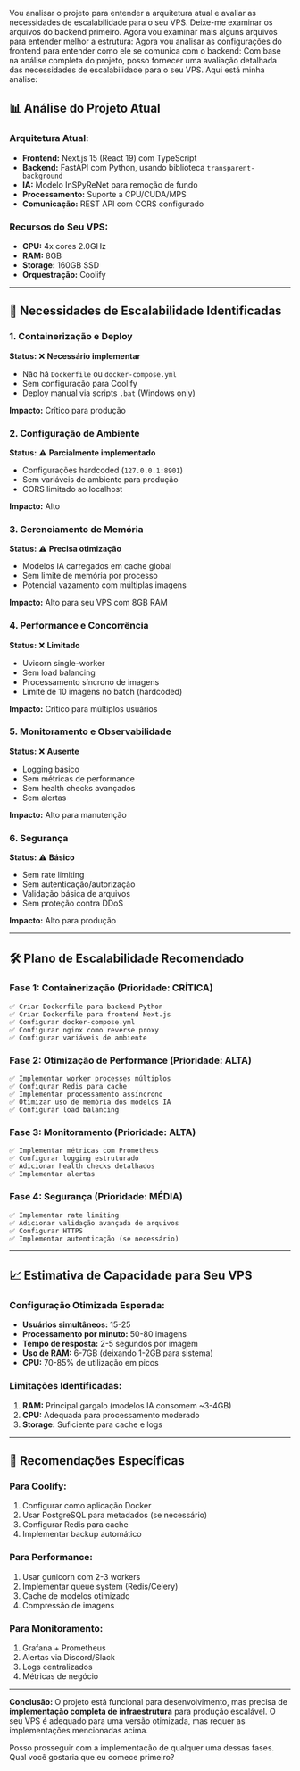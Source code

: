 Vou analisar o projeto para entender a arquitetura atual e avaliar as necessidades de escalabilidade para o seu VPS. Deixe-me examinar os arquivos do backend primeiro. Agora vou examinar mais alguns arquivos para entender melhor a estrutura: Agora vou analisar as configurações do frontend para entender como ele se comunica com o backend: Com base na análise completa do projeto, posso fornecer uma avaliação detalhada das necessidades de escalabilidade para o seu VPS. Aqui está minha análise:

## 📊 **Análise do Projeto Atual**

### **Arquitetura Atual:**

-   **Frontend:** Next.js 15 (React 19) com TypeScript
-   **Backend:** FastAPI com Python, usando biblioteca `transparent-background`
-   **IA:** Modelo InSPyReNet para remoção de fundo
-   **Processamento:** Suporte a CPU/CUDA/MPS
-   **Comunicação:** REST API com CORS configurado

### **Recursos do Seu VPS:**

-   **CPU:** 4x cores 2.0GHz
-   **RAM:** 8GB
-   **Storage:** 160GB SSD
-   **Orquestração:** Coolify

---

## 🚀 **Necessidades de Escalabilidade Identificadas**

### **1. Containerização e Deploy**

**Status:** ❌ **Necessário implementar**

-   Não há `Dockerfile` ou `docker-compose.yml`
-   Sem configuração para Coolify
-   Deploy manual via scripts `.bat` (Windows only)

**Impacto:** Crítico para produção

### **2. Configuração de Ambiente**

**Status:** ⚠️ **Parcialmente implementado**

-   Configurações hardcoded (`127.0.0.1:8901`)
-   Sem variáveis de ambiente para produção
-   CORS limitado ao localhost

**Impacto:** Alto

### **3. Gerenciamento de Memória**

**Status:** ⚠️ **Precisa otimização**

-   Modelos IA carregados em cache global
-   Sem limite de memória por processo
-   Potencial vazamento com múltiplas imagens

**Impacto:** Alto para seu VPS com 8GB RAM

### **4. Performance e Concorrência**

**Status:** ❌ **Limitado**

-   Uvicorn single-worker
-   Sem load balancing
-   Processamento síncrono de imagens
-   Limite de 10 imagens no batch (hardcoded)

**Impacto:** Crítico para múltiplos usuários

### **5. Monitoramento e Observabilidade**

**Status:** ❌ **Ausente**

-   Logging básico
-   Sem métricas de performance
-   Sem health checks avançados
-   Sem alertas

**Impacto:** Alto para manutenção

### **6. Segurança**

**Status:** ⚠️ **Básico**

-   Sem rate limiting
-   Sem autenticação/autorização
-   Validação básica de arquivos
-   Sem proteção contra DDoS

**Impacto:** Alto para produção

---

## 🛠 **Plano de Escalabilidade Recomendado**

### **Fase 1: Containerização (Prioridade: CRÍTICA)**

```
✅ Criar Dockerfile para backend Python
✅ Criar Dockerfile para frontend Next.js
✅ Configurar docker-compose.yml
✅ Configurar nginx como reverse proxy
✅ Configurar variáveis de ambiente
```

### **Fase 2: Otimização de Performance (Prioridade: ALTA)**

```
✅ Implementar worker processes múltiplos
✅ Configurar Redis para cache
✅ Implementar processamento assíncrono
✅ Otimizar uso de memória dos modelos IA
✅ Configurar load balancing
```

### **Fase 3: Monitoramento (Prioridade: ALTA)**

```
✅ Implementar métricas com Prometheus
✅ Configurar logging estruturado
✅ Adicionar health checks detalhados
✅ Implementar alertas
```

### **Fase 4: Segurança (Prioridade: MÉDIA)**

```
✅ Implementar rate limiting
✅ Adicionar validação avançada de arquivos
✅ Configurar HTTPS
✅ Implementar autenticação (se necessário)
```

---

## 📈 **Estimativa de Capacidade para Seu VPS**

### **Configuração Otimizada Esperada:**

-   **Usuários simultâneos:** 15-25
-   **Processamento por minuto:** 50-80 imagens
-   **Tempo de resposta:** 2-5 segundos por imagem
-   **Uso de RAM:** 6-7GB (deixando 1-2GB para sistema)
-   **CPU:** 70-85% de utilização em picos

### **Limitações Identificadas:**

1. **RAM:** Principal gargalo (modelos IA consomem ~3-4GB)
2. **CPU:** Adequada para processamento moderado
3. **Storage:** Suficiente para cache e logs

---

## 🎯 **Recomendações Específicas**

### **Para Coolify:**

1. Configurar como aplicação Docker
2. Usar PostgreSQL para metadados (se necessário)
3. Configurar Redis para cache
4. Implementar backup automático

### **Para Performance:**

1. Usar gunicorn com 2-3 workers
2. Implementar queue system (Redis/Celery)
3. Cache de modelos otimizado
4. Compressão de imagens

### **Para Monitoramento:**

1. Grafana + Prometheus
2. Alertas via Discord/Slack
3. Logs centralizados
4. Métricas de negócio

---

**Conclusão:** O projeto está funcional para desenvolvimento, mas precisa de **implementação completa de infraestrutura** para produção escalável. O seu VPS é adequado para uma versão otimizada, mas requer as implementações mencionadas acima.

Posso prosseguir com a implementação de qualquer uma dessas fases. Qual você gostaria que eu comece primeiro?

